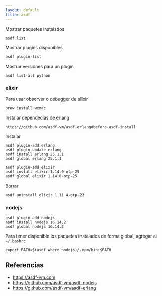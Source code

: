 ```yaml
---
layout: default
title: asdf
---
```


Mostrar paquetes instalados

    asdf list

Mostrar plugins disponibles

    asdf plugin-list

Mostrar versiones para un plugin

    asdf list-all python

### elixir

Para usar observer o debugger de elixir

    brew install wxmac

Instalar dependecias de erlang

    https://github.com/asdf-vm/asdf-erlang#before-asdf-install

Instalar

    asdf plugin-add erlang
    asdf plugin-update erlang
    asdf install erlang 25.1.1
    asdf global erlang 25.1.1

    asdf plugin-add elixir
    asdf install elixir 1.14.0-otp-25
    asdf global elixir 1.14.0-otp-25

Borrar

    asdf uninstall elixir 1.11.4-otp-23

### nodejs

    asdf plugin add nodejs
    asdf install nodejs 16.14.2
    asdf global nodejs 16.14.2

Para tener disponible los paquetes instalados de forma global, agregar al `~/.bashrc`

    export PATH=$(asdf where nodejs)/.npm/bin:$PATH

## Referencias

* https://asdf-vm.com
* https://github.com/asdf-vm/asdf-nodejs
* https://github.com/asdf-vm/asdf-erlang
